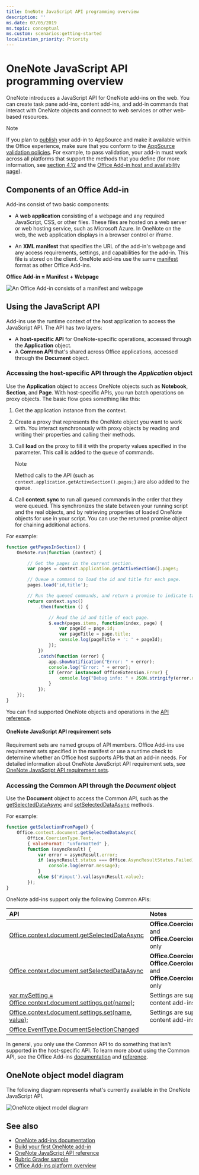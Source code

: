 ```yaml
---
title: OneNote JavaScript API programming overview
description: ''
ms.date: 07/05/2019
ms.topic: conceptual
ms.custom: scenarios:getting-started
localization_priority: Priority
---
```


# OneNote JavaScript API programming overview

OneNote introduces a JavaScript API for OneNote add-ins on the web. You can create task pane add-ins, content add-ins, and add-in commands that interact with OneNote objects and connect to web services or other web-based resources.

> [!NOTE]
> If you plan to [publish](../publish/publish.md) your add-in to AppSource and make it available within the Office experience, make sure that you conform to the [AppSource validation policies](/office/dev/store/validation-policies). For example, to pass validation, your add-in must work across all platforms that support the methods that you define (for more information, see [section 4.12](/office/dev/store/validation-policies#4-apps-and-add-ins-behave-predictably) and the [Office Add-in host and availability page](../overview/office-add-in-availability.md)).

## Components of an Office Add-in

Add-ins consist of two basic components:

- A **web application** consisting of a webpage and any required JavaScript, CSS, or other files. These files are hosted on a web server or web hosting service, such as Microsoft Azure. In OneNote on the web, the web application displays in a browser control or iframe.

- An **XML manifest** that specifies the URL of the add-in's webpage and any access requirements, settings, and capabilities for the add-in. This file is stored on the client. OneNote add-ins use the same [manifest](../develop/add-in-manifests.md) format as other Office Add-ins.

**Office Add-in = Manifest + Webpage**

![An Office Add-in consists of a manifest and webpage](../images/onenote-add-in.png)

## Using the JavaScript API

Add-ins use the runtime context of the host application to access the JavaScript API. The API has two layers: 

- A **host-specific API** for OneNote-specific operations, accessed through the **Application** object.
- A **Common API** that's shared across Office applications, accessed through the **Document** object.

### Accessing the host-specific API through the *Application* object

Use the **Application** object to access OneNote objects such as **Notebook**, **Section**, and **Page**. With host-specific APIs, you run batch operations on proxy objects. The basic flow goes something like this: 

1. Get the application instance from the context.

2. Create a proxy that represents the OneNote object you want to work with. You interact synchronously with proxy objects by reading and writing their properties and calling their methods.

3. Call **load** on the proxy to fill it with the property values specified in the parameter. This call is added to the queue of commands.

   > [!NOTE]
   > Method calls to the API (such as `context.application.getActiveSection().pages;`) are also added to the queue.

4. Call **context.sync** to run all queued commands in the order that they were queued. This synchronizes the state between your running script and the real objects, and by retrieving properties of loaded OneNote objects for use in your script. You can use the returned promise object for chaining additional actions.

For example:

```js
function getPagesInSection() {
    OneNote.run(function (context) {

        // Get the pages in the current section.
        var pages = context.application.getActiveSection().pages;

        // Queue a command to load the id and title for each page.
        pages.load('id,title');

        // Run the queued commands, and return a promise to indicate task completion.
        return context.sync()
            .then(function () {

                // Read the id and title of each page.
                $.each(pages.items, function(index, page) {
                    var pageId = page.id;
                    var pageTitle = page.title;
                    console.log(pageTitle + ': ' + pageId);
                });
            })
            .catch(function (error) {
                app.showNotification("Error: " + error);
                console.log("Error: " + error);
                if (error instanceof OfficeExtension.Error) {
                    console.log("Debug info: " + JSON.stringify(error.debugInfo));
                }
            });
    });
}
```

You can find supported OneNote objects and operations in the [API reference](/office/dev/add-ins/reference/overview/onenote-add-ins-javascript-reference).

#### OneNote JavaScript API requirement sets

Requirement sets are named groups of API members. Office Add-ins use requirement sets specified in the manifest or use a runtime check to determine whether an Office host supports APIs that an add-in needs. For detailed information about OneNote JavaScript API requirement sets, see [OneNote JavaScript API requirement sets](../reference/requirement-sets/onenote-api-requirement-sets.md).

### Accessing the Common API through the *Document* object

Use the **Document** object to access the Common API, such as the [getSelectedDataAsync](/javascript/api/office/office.document#getselecteddataasync-coerciontype--options--callback-)
and [setSelectedDataAsync](/javascript/api/office/office.document#setselecteddataasync-data--options--callback-) methods. 


For example:  

```js
function getSelectionFromPage() {
    Office.context.document.getSelectedDataAsync(
        Office.CoercionType.Text,
        { valueFormat: "unformatted" },
        function (asyncResult) {
            var error = asyncResult.error;
            if (asyncResult.status === Office.AsyncResultStatus.Failed) {
                console.log(error.message);
            }
            else $('#input').val(asyncResult.value);
        });
}
```

OneNote add-ins support only the following Common APIs:

| API | Notes |
|:------|:------|
| [Office.context.document.getSelectedDataAsync](/javascript/api/office/office.document#getselecteddataasync-coerciontype--options--callback-) | **Office.CoercionType.Text** and **Office.CoercionType.Matrix** only |
| [Office.context.document.setSelectedDataAsync](/javascript/api/office/office.document#setselecteddataasync-data--options--callback-) | **Office.CoercionType.Text**, **Office.CoercionType.Image**, and **Office.CoercionType.Html** only | 
| [var mySetting = Office.context.document.settings.get(name);](/javascript/api/office/office.settings#get-name-) | Settings are supported by content add-ins only | 
| [Office.context.document.settings.set(name, value);](/javascript/api/office/office.settings#set-name--value-) | Settings are supported by content add-ins only | 
| [Office.EventType.DocumentSelectionChanged](/javascript/api/office/office.documentselectionchangedeventargs) ||

In general, you only use the Common API to do something that isn't supported in the host-specific API. To learn more about using the Common API, see the Office Add-ins [documentation](../overview/office-add-ins.md) and [reference](../reference/javascript-api-for-office.md).


<a name="om-diagram"></a>
## OneNote object model diagram 
The following diagram represents what's currently available in the OneNote JavaScript API.

  ![OneNote object model diagram](../images/onenote-om.png)


## See also

- [OneNote add-ins documentation](index.md)
- [Build your first OneNote add-in](../quickstarts/onenote-quickstart.md)
- [OneNote JavaScript API reference](/office/dev/add-ins/reference/overview/onenote-add-ins-javascript-reference)
- [Rubric Grader sample](https://github.com/OfficeDev/OneNote-Add-in-Rubric-Grader)
- [Office Add-ins platform overview](../overview/office-add-ins.md)
